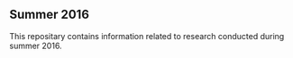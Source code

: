 ## Summer 2016

This repositary contains information related to research conducted during summer 2016.
